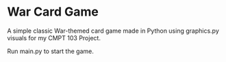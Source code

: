 # War Card Game
A simple classic War-themed card game made in Python using graphics.py visuals for my CMPT 103 Project.

Run main.py to start the game.
